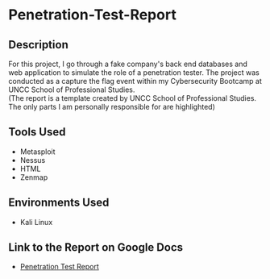 # Penetration-Test-Report

## Description
For this project, I go through a fake company's back end databases and web application to simulate the role of a penetration tester. The project was conducted as a capture the flag event within my Cybersecurity Bootcamp at UNCC School of Professional Studies. <br>
(The report is a template created by UNCC School of Professional Studies. The only parts I am personally responsible for are highlighted)

## Tools Used
* Metasploit
* Nessus
* HTML
* Zenmap

## Environments Used
* Kali Linux

## Link to the Report on Google Docs
* <a href="https://docs.google.com/document/d/1kgM6go8WqhInGY_2VQjpT8pr1VZ84jEyIdTcZOWrLQU/edit"> Penetration Test Report </a>
